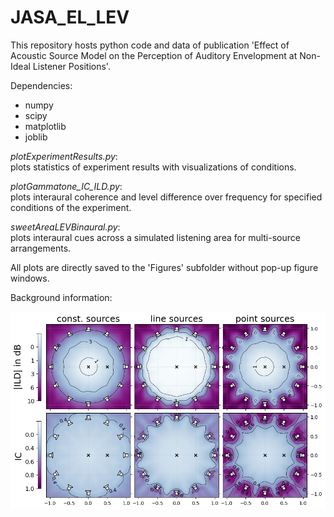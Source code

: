 # JASA_EL_LEV
This repository hosts python code and data of publication 'Effect of Acoustic Source Model on the Perception of Auditory Envelopment at Non-Ideal Listener Positions'.

Dependencies:
* numpy
* scipy
* matplotlib
* joblib
  
  
*plotExperimentResults.py*:  
plots statistics of experiment results with visualizations of conditions.  
  
*plotGammatone_IC_ILD.py*:  
plots interaural coherence and level difference over frequency for specified conditions of the experiment.  
  
*sweetAreaLEVBinaural.py*:  
plots interaural cues across a simulated listening area for multi-source arrangements.    
  
All plots are directly saved to the 'Figures' subfolder without pop-up figure windows.


Background information:

![alt text](/Figures/12LS_sweet_area_ERB.png)

